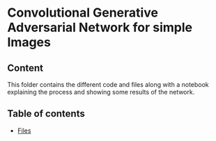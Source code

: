 # Convolutional Generative Adversarial Network for simple Images

## Content
This folder contains the different code and files along with a notebook explaining the process and showing some results of the network.

## Table of contents

- [Files](Files)

